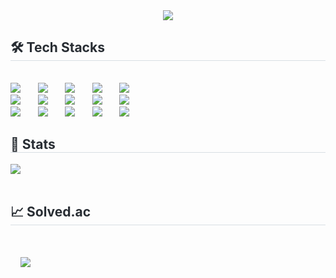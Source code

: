 <div align= "center">
    <img src="https://capsule-render.vercel.app/api?type=waving&color=0:4a4a4a,100:1c1c1c&height=180&text=k9rii's%20GitHub&animation=&fontColor=ffffff&fontSize=50" />
</div>
<div style="text-align: left;">
<h2 style="border-bottom: 1px solid #d8dee4; color: #282d33;"> 🛠️ Tech Stacks </h2> <br>
<div style="margin: ; text-align: left;" "text-align: left;"> <img src="https://img.shields.io/badge/C-A8B9CC?style=for-the-badge&logo=C&logoColor=white">
      <img src="https://img.shields.io/badge/Discord-5865F2?style=for-the-badge&logo=Discord&logoColor=white">
      <img src="https://img.shields.io/badge/Figma-F24E1E?style=for-the-badge&logo=Figma&logoColor=white">
      <img src="https://img.shields.io/badge/Flask-000000?style=for-the-badge&logo=Flask&logoColor=white">
      <img src="https://img.shields.io/badge/Github-181717?style=for-the-badge&logo=Github&logoColor=white">
      <br/><img src="https://img.shields.io/badge/HTML5-E34F26?style=for-the-badge&logo=HTML5&logoColor=white">
      <img src="https://img.shields.io/badge/Java-007396?style=for-the-badge&logo=Java&logoColor=white">
      <img src="https://img.shields.io/badge/Javascript-F7DF1E?style=for-the-badge&logo=Javascript&logoColor=white">
      <img src="https://img.shields.io/badge/Linux-FCC624?style=for-the-badge&logo=Linux&logoColor=white">
      <img src="https://img.shields.io/badge/MySQL-4479A1?style=for-the-badge&logo=MySQL&logoColor=white">
      <br/><img src="https://img.shields.io/badge/Notion-000000?style=for-the-badge&logo=Notion&logoColor=white">
      <img src="https://img.shields.io/badge/Oracle-F80000?style=for-the-badge&logo=Oracle&logoColor=white">
      <img src="https://img.shields.io/badge/Python-3776AB?style=for-the-badge&logo=Python&logoColor=white">
      <img src="https://img.shields.io/badge/React-61DAFB?style=for-the-badge&logo=React&logoColor=white">
      <img src="https://img.shields.io/badge/Redux-764ABC?style=for-the-badge&logo=Redux&logoColor=white">
      <br/></div>
</div>
<div style="text-align: left;">
<h2 style="border-bottom: 1px solid #d8dee4; color: #282d33;"> 🏅 Stats </h2> <div style="text-align: left;"> <img src="https://github-readme-stats.vercel.app/api/top-langs/?username=k9rii&layout=compact&bg_color=180,000000,&title_color=000000&text_color=000000"
        /> </div>
</div>
<div style="text-align: left;">
  <h2 style="border-bottom: 1px solid #d8dee4; color: #282d33;"> 📈 Solved.ac </h2> <br>
  <div style="text-align: left;">
    <img src="http://mazandi.herokuapp.com/api?handle=k9rii&theme=warm"/>
  </div>
</div>
